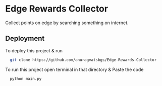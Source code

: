 
# Edge Rewards Collector

Collect points on edge by searching something on internet.


## Deployment

To deploy this project & run

```bash
  git clone https://github.com/anuragvatsbgs/Edge-Rewards-Collector
```
To run this project open terminal in that directory & Paste the code
```bash
  python main.py
```
